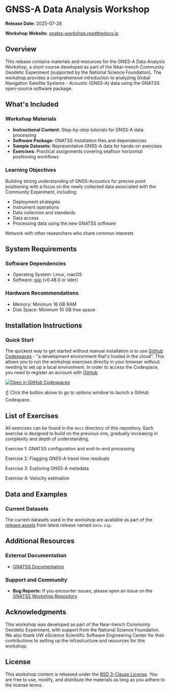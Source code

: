 # GNSS-A Data Analysis Workshop

**Release Date:** 2025-07-28

**Workshop Website**: [gnatss-workshop.readthedocs.io](https://gnatss-workshop.readthedocs.io)

## Overview

This release contains materials and resources for the GNSS-A Data Analysis Workshop, a short course developed as part of the Near-trench Community Geodetic Experiment (supported by the National Science Foundation). The workshop provides a comprehensive introduction to analyzing Global Navigation Satellite Systems - Acoustic (GNSS-A) data using the GNATSS open-source software package.

## What's Included

### Workshop Materials

- **Instructional Content:** Step-by-step tutorials for GNSS-A data processing
- **Software Package:** GNATSS installation files and dependencies
- **Sample Datasets:** Representative GNSS-A data for hands-on exercises
- **Exercises:** Practical assignments covering seafloor horizontal positioning workflows

### Learning Objectives

Building strong understanding of GNSS-Acoustics for precise point positioning with a focus on the newly collected data associated with the Community Experiment, including:

- Deployment strategies
- Instrument operations
- Data collection and standards
- Data access
- Processing data using the new GNATSS software

Network with other researchers who share common interests

## System Requirements

### Software Dependencies

- Operating System: Linux, macOS
- Software: [pixi](https://pixi.sh/latest/) (v0.48.0 or later)

### Hardware Recommendations

- Memory: Minimum 16 GB RAM
- Disk Space: Minimum 10 GB free space

## Installation Instructions

### Quick Start

The quickest way to get started without manual installation is to use
[GitHub Codespaces](https://github.com/features/codespaces) - "a development environment that's hosted in the cloud". This allows you to run the workshop exercises directly in your browser without needing to set up a local environment.
In order to access the Codespace, you need to register an account with [GitHub](github.com)

[![Open in GitHub Codespaces](https://github.com/codespaces/badge.svg)](https://codespaces.new/seafloor-geodesy/gnatss-workshop?quickstart=1)

☝️ Click the button above to go to options window to launch a GitHub Codespace.

## List of Exercises

All exercises can be found in the `docs` directory of this repository. Each exercise is designed to build on the previous one, gradually increasing in complexity and depth of understanding.

Exercise 1: GNATSS configuration and end-to-end processing

Exercise 2: Flagging GNSS-A travel time residuals

Exercise 3: Exploring GNSS-A metadata

Exercise 4: Velocity estimation

## Data and Examples

### Current Datasets

The current datasets used in the workshop are available
as part of the [release assets](https://github.com/seafloor-geodesy/gnatss-workshop/releases) from latest release named `data.zip`.

## Additional Resources

### External Documentation

- [GNATSS Documentation](https://gnatss.readthedocs.io)

### Support and Community

- **Bug Reports:** If you encounter issues, please open an issue on the [GNATSS Workshop Repository](https://github.com/seafloor-geodesy/gnatss-workshop/issues/new/choose).

## Acknowledgments

This workshop was developed as part of the Near-trench Community Geodetic Experiment, with support from the National Science Foundation. We also thank UW eScience Scientific Software Engineering Center for their contributions to setting up the infrastructure and resources for this workshop.

## License

This workshop content is released under the [BSD 3-Clause License](https://github.com/seafloor-geodesy/gnatss-workshop/blob/main/LICENSE). You are free to use, modify, and distribute the materials as long as you adhere to the license terms.
